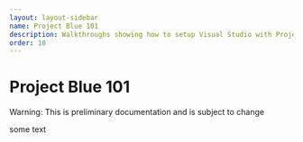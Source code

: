 ```yaml
---
layout: layout-sidebar
name: Project Blue 101
description: Walkthroughs showing how to setup Visual Studio with Project Blue and start using the SDK.
order: 10
---
```


# Project Blue 101

<p class="alert alert-warning">Warning: This is preliminary documentation and is subject to change</p>

some text